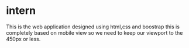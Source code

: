 # intern
This is the web application designed using html,css and boostrap this is completely based on mobile view so we need to keep our viewport to the 450px or less.
